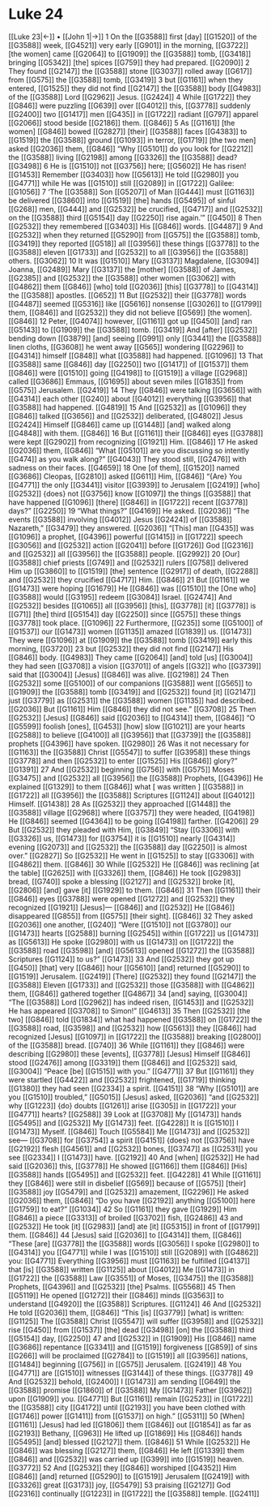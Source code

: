 # Luke 24
[[Luke 23|←]] • [[John 1|→]]
1 On the [[G3588]] first [day] [[G1520]] of the [[G3588]] week, [[G4521]] very early [[G901]] in the morning, [[G3722]] [the women] came [[G2064]] to [[G1909]] the [[G3588]] tomb, [[G3418]] bringing [[G5342]] [the] spices [[G759]] they had prepared. [[G2090]] 
2 They found [[G2147]] the [[G3588]] stone [[G3037]] rolled away [[G617]] from [[G575]] the [[G3588]] tomb, [[G3419]] 
3 but [[G1161]] when they entered, [[G1525]] they did not find [[G2147]] the [[G3588]] body [[G4983]] of the [[G3588]] Lord [[G2962]] Jesus. [[G2424]] 
4 While [[G1722]] they [[G846]] were puzzling [[G639]] over [[G4012]] this, [[G3778]] suddenly [[G2400]] two [[G1417]] men [[G435]] in [[G1722]] radiant [[G797]] apparel [[G2066]] stood beside [[G2186]] them. [[G846]] 
5 As [[G1161]] [the women] [[G846]] bowed [[G2827]] [their] [[G3588]] faces [[G4383]] to [[G1519]] the [[G3588]] ground [[G1093]] in terror, [[G1719]] [the two men] asked [[G2036]] them, [[G846]] “Why [[G5101]] do you look for [[G2212]] the [[G3588]] living [[G2198]] among [[G3326]] the [[G3588]] dead? [[G3498]] 
6 He is [[G1510]] not [[G3756]] here; [[G5602]] He has risen! [[G1453]] Remember [[G3403]] how [[G5613]] He told [[G2980]] you [[G4771]] while He was [[G1510]] still [[G2089]] in [[G1722]] Galilee: [[G1056]] 
7 ‘The [[G3588]] Son [[G5207]] of Man [[G444]] must [[G1163]] be delivered [[G3860]] into [[G1519]] [the] hands [[G5495]] of sinful [[G268]] men, [[G444]] and [[G2532]] be crucified, [[G4717]] and [[G2532]] on the [[G3588]] third [[G5154]] day [[G2250]] rise again.’” [[G450]] 
8 Then [[G2532]] they remembered [[G3403]] His [[G846]] words. [[G4487]] 
9 And [[G2532]] when they returned [[G5290]] from [[G575]] the [[G3588]] tomb, [[G3419]] they reported [[G518]] all [[G3956]] these things [[G3778]] to the [[G3588]] eleven [[G1733]] and [[G2532]] to all [[G3956]] the [[G3588]] others. [[G3062]] 
10 It was [[G1510]] Mary [[G3137]] Magdalene, [[G3094]] Joanna, [[G2489]] Mary [[G3137]] the [mother] [[G3588]] of James, [[G2385]] and [[G2532]] the [[G3588]] other women [[G3062]] with [[G4862]] them [[G846]] [who] told [[G2036]] [this] [[G3778]] to [[G4314]] the [[G3588]] apostles. [[G652]] 
11 But [[G2532]] their [[G3778]] words [[G4487]] seemed [[G5316]] like [[G5616]] nonsense [[G3026]] to [[G1799]] them, [[G846]] and [[G2532]] they did not believe [[G569]] [the women]. [[G846]] 
12 Peter, [[G4074]] however, [[G1161]] got up [[G450]] [and] ran [[G5143]] to [[G1909]] the [[G3588]] tomb. [[G3419]] And [after] [[G2532]] bending down [[G3879]] [and] seeing [[G991]] only [[G3441]] the [[G3588]] linen cloths, [[G3608]] he went away [[G565]] wondering [[G2296]] to [[G4314]] himself [[G848]] what [[G3588]] had happened. [[G1096]] 
13 That [[G3588]] same [[G846]] day [[G2250]] two [[G1417]] of [[G1537]] them [[G846]] were [[G1510]] going [[G4198]] to [[G1519]] a village [[G2968]] called [[G3686]] Emmaus, [[G1695]] about seven miles [[G1835]] from [[G575]] Jerusalem. [[G2419]] 
14 They [[G846]] were talking [[G3656]] with [[G4314]] each other [[G240]] about [[G4012]] everything [[G3956]] that [[G3588]] had happened. [[G4819]] 
15 And [[G2532]] as [[G1096]] they [[G846]] talked [[G3656]] and [[G2532]] deliberated, [[G4802]] Jesus [[G2424]] Himself [[G846]] came up [[G1448]] [and] walked along [[G4848]] with them. [[G846]] 
16 But [[G1161]] their [[G846]] eyes [[G3788]] were kept [[G2902]] from recognizing [[G1921]] Him. [[G846]] 
17 He asked [[G2036]] them, [[G846]] “What [[G5101]] are you discussing so intently [[G474]] as you walk along?” [[G4043]] They stood still, [[G2476]] with sadness on their faces. [[G4659]] 
18 One [of them], [[G1520]] named [[G3686]] Cleopas, [[G2810]] asked [[G611]] Him, [[G846]] “{Are} You [[G4771]] the only [[G3441]] visitor [[G3939]] to Jerusalem [[G2419]] [who] [[G2532]] {does} not [[G3756]] know [[G1097]] the things [[G3588]] that have happened [[G1096]] [there] [[G846]] in [[G1722]] recent [[G3778]] days?” [[G2250]] 
19 “What things?” [[G4169]] He asked. [[G2036]] “The events [[G3588]] involving [[G4012]] Jesus [[G2424]] of [[G3588]] Nazareth,” [[G3479]] they answered. [[G2036]] “[This] man [[G435]] was [[G1096]] a prophet, [[G4396]] powerful [[G1415]] in [[G1722]] speech [[G3056]] and [[G2532]] action [[G2041]] before [[G1726]] God [[G2316]] and [[G2532]] all [[G3956]] the [[G3588]] people. [[G2992]] 
20 [Our] [[G3588]] chief priests [[G749]] and [[G2532]] rulers [[G758]] delivered Him up [[G3860]] to [[G1519]] [the] sentence [[G2917]] of death, [[G2288]] and [[G2532]] they crucified [[G4717]] Him. [[G846]] 
21 But [[G1161]] we [[G1473]] were hoping [[G1679]] He [[G846]] was [[G1510]] the [One who] [[G3588]] would [[G3195]] redeem [[G3084]] Israel. [[G2474]] And [[G2532]] besides [[G1065]] all [[G3956]] [this], [[G3778]] [it] [[G3778]] is [[G71]] [the] third [[G5154]] day [[G2250]] since [[G575]] these things [[G3778]] took place. [[G1096]] 
22 Furthermore, [[G235]] some [[G5100]] of [[G1537]] our [[G1473]] women [[G1135]] amazed [[G1839]] us. [[G1473]] They were [[G1096]] at [[G1909]] the [[G3588]] tomb [[G3419]] early this morning, [[G3720]] 
23 but [[G2532]] they did not find [[G2147]] His [[G846]] body. [[G4983]] They came [[G2064]] [and] told [us] [[G3004]] they had seen [[G3708]] a vision [[G3701]] of angels [[G32]] who [[G3739]] said that [[G3004]] [Jesus] [[G846]] was alive. [[G2198]] 
24 Then [[G2532]] some [[G5100]] of our companions [[G3588]] went [[G565]] to [[G1909]] the [[G3588]] tomb [[G3419]] and [[G2532]] found [it] [[G2147]] just [[G3779]] as [[G2531]] the [[G3588]] women [[G1135]] had described. [[G2036]] But [[G1161]] Him [[G846]] they did not see.” [[G3708]] 
25 Then [[G2532]] [Jesus] [[G846]] said [[G2036]] to [[G4314]] them, [[G846]] “O [[G5599]] foolish [ones], [[G453]] [how] slow [[G1021]] are your hearts [[G2588]] to believe [[G4100]] all [[G3956]] that [[G3739]] the [[G3588]] prophets [[G4396]] have spoken. [[G2980]] 
26 Was it not necessary for [[G1163]] the [[G3588]] Christ [[G5547]] to suffer [[G3958]] these things [[G3778]] and then [[G2532]] to enter [[G1525]] His [[G846]] glory?” [[G1391]] 
27 And [[G2532]] beginning [[G756]] with [[G575]] Moses [[G3475]] and [[G2532]] all [[G3956]] the [[G3588]] Prophets, [[G4396]] He explained [[G1329]] to them [[G846]] what [ was written ] [[G3588]] in [[G1722]] all [[G3956]] the [[G3588]] Scriptures [[G1124]] about [[G4012]] Himself. [[G1438]] 
28 As [[G2532]] they approached [[G1448]] the [[G3588]] village [[G2968]] where [[G3757]] they were headed, [[G4198]] He [[G846]] seemed [[G4364]] to be going [[G4198]] farther. [[G4206]] 
29 But [[G2532]] they pleaded with Him, [[G3849]] “Stay [[G3306]] with [[G3326]] us, [[G1473]] for [[G3754]] it is [[G1510]] nearly [[G4314]] evening [[G2073]] and [[G2532]] the [[G3588]] day [[G2250]] is almost over.” [[G2827]] So [[G2532]] He went in [[G1525]] to stay [[G3306]] with [[G4862]] them. [[G846]] 
30 While [[G2532]] He [[G846]] was reclining [at the table] [[G2625]] with [[G3326]] them, [[G846]] He took [[G2983]] bread, [[G740]] spoke a blessing [[G2127]] and [[G2532]] broke [it], [[G2806]] [and] gave [it] [[G1929]] to them. [[G846]] 
31 Then [[G1161]] their [[G846]] eyes [[G3788]] were opened [[G1272]] and [[G2532]] they recognized [[G1921]] [Jesus]— [[G846]] and [[G2532]] He [[G846]] disappeared [[G855]] from [[G575]] [their sight]. [[G846]] 
32 They asked [[G2036]] one another, [[G240]] “Were [[G1510]] not [[G3780]] our [[G1473]] hearts [[G2588]] burning [[G2545]] within [[G1722]] us [[G1473]] as [[G5613]] He spoke [[G2980]] with us [[G1473]] on [[G1722]] the [[G3588]] road [[G3598]] [and] [[G5613]] opened [[G1272]] the [[G3588]] Scriptures [[G1124]] to us?” [[G1473]] 
33 And [[G2532]] they got up [[G450]] [that] very [[G846]] hour [[G5610]] [and] returned [[G5290]] to [[G1519]] Jerusalem. [[G2419]] [There] [[G2532]] they found [[G2147]] the [[G3588]] Eleven [[G1733]] and [[G2532]] those [[G3588]] with [[G4862]] them, [[G846]] gathered together [[G4867]] 
34 [and] saying, [[G3004]] “The [[G3588]] Lord [[G2962]] has indeed risen, [[G1453]] and [[G2532]] He has appeared [[G3708]] to Simon!” [[G4613]] 
35 Then [[G2532]] [the two] [[G846]] told [[G1834]] what had happened [[G3588]] on [[G1722]] the [[G3588]] road, [[G3598]] and [[G2532]] how [[G5613]] they [[G846]] had recognized [Jesus] [[G1097]] in [[G1722]] the [[G3588]] breaking [[G2800]] of the [[G3588]] bread. [[G740]] 
36 While [[G1161]] they [[G846]] were describing [[G2980]] these [events], [[G3778]] [Jesus] Himself [[G846]] stood [[G2476]] among [[G3319]] them [[G846]] and [[G2532]] said, [[G3004]] “Peace [be] [[G1515]] with you.” [[G4771]] 
37 But [[G1161]] they were startled [[G4422]] and [[G2532]] frightened, [[G1719]] thinking [[G1380]] they had seen [[G2334]] a spirit. [[G4151]] 
38 “Why [[G5101]] are you [[G1510]] troubled,” [[G5015]] [Jesus] asked, [[G2036]] “and [[G2532]] why [[G1223]] {do} doubts [[G1261]] arise [[G305]] in [[G1722]] your [[G4771]] hearts? [[G2588]] 
39 Look at [[G3708]] My [[G1473]] hands [[G5495]] and [[G2532]] My [[G1473]] feet. [[G4228]] It is [[G1510]] I [[G1473]] Myself. [[G846]] Touch [[G5584]] Me [[G1473]] and [[G2532]] see— [[G3708]] for [[G3754]] a spirit [[G4151]] {does} not [[G3756]] have [[G2192]] flesh [[G4561]] and [[G2532]] bones, [[G3747]] as [[G2531]] you see [[G2334]] I [[G1473]] have. [[G2192]] 
40 And [when] [[G2532]] He had said [[G2036]] this, [[G3778]] He showed [[G1166]] them [[G846]] [His] [[G3588]] hands [[G5495]] and [[G2532]] feet. [[G4228]] 
41 While [[G1161]] they [[G846]] were still in disbelief [[G569]] because of [[G575]] [their] [[G3588]] joy [[G5479]] and [[G2532]] amazement, [[G2296]] He asked [[G2036]] them, [[G846]] “Do you have [[G2192]] anything [[G5100]] here [[G1759]] to eat?” [[G1034]] 
42 So [[G1161]] they gave [[G1929]] Him [[G846]] a piece [[G3313]] of broiled [[G3702]] fish, [[G2486]] 
43 and [[G2532]] He took [it] [[G2983]] [and] ate [it] [[G5315]] in front of [[G1799]] them. [[G846]] 
44 [Jesus] said [[G2036]] to [[G4314]] them, [[G846]] “These [are] [[G3778]] the [[G3588]] words [[G3056]] I spoke [[G2980]] to [[G4314]] you [[G4771]] while I was [[G1510]] still [[G2089]] with [[G4862]] you: [[G4771]] Everything [[G3956]] must [[G1163]] be fulfilled [[G4137]] that [is] [[G3588]] written [[G1125]] about [[G4012]] Me [[G1473]] in [[G1722]] the [[G3588]] Law [[G3551]] of Moses, [[G3475]] the [[G3588]] Prophets, [[G4396]] and [[G2532]] [the] Psalms. [[G5568]] 
45 Then [[G5119]] He opened [[G1272]] their [[G846]] minds [[G3563]] to understand [[G4920]] the [[G3588]] Scriptures. [[G1124]] 
46 And [[G2532]] He told [[G2036]] them, [[G846]] “This [is] [[G3779]] [what] is written: [[G1125]] The [[G3588]] Christ [[G5547]] will suffer [[G3958]] and [[G2532]] rise [[G450]] from [[G1537]] [the] dead [[G3498]] [on] the [[G3588]] third [[G5154]] day, [[G2250]] 
47 and [[G2532]] in [[G1909]] His [[G846]] name [[G3686]] repentance [[G3341]] and [[G1519]] forgiveness [[G859]] of sins [[G266]] will be proclaimed [[G2784]] to [[G1519]] all [[G3956]] nations, [[G1484]] beginning [[G756]] in [[G575]] Jerusalem. [[G2419]] 
48 You [[G4771]] are [[G1510]] witnesses [[G3144]] of these things. [[G3778]] 
49 And [[G2532]] behold, [[G2400]] I [[G1473]] am sending [[G649]] the [[G3588]] promise [[G1860]] of [[G3588]] My [[G1473]] Father [[G3962]] upon [[G1909]] you. [[G4771]] But [[G1161]] remain [[G2523]] in [[G1722]] the [[G3588]] city [[G4172]] until [[G2193]] you have been clothed with [[G1746]] power [[G1411]] from [[G1537]] on high.” [[G5311]] 
50 [When] [[G1161]] [Jesus] had led [[G1806]] them [[G846]] out [[G1854]] as far as [[G2193]] Bethany, [[G963]] He lifted up [[G1869]] His [[G846]] hands [[G5495]] [and] blessed [[G2127]] them. [[G846]] 
51 While [[G2532]] He [[G846]] was blessing [[G2127]] them, [[G846]] He left [[G1339]] them [[G846]] and [[G2532]] was carried up [[G399]] into [[G1519]] heaven. [[G3772]] 
52 And [[G2532]] they [[G846]] worshiped [[G4352]] Him [[G846]] [and] returned [[G5290]] to [[G1519]] Jerusalem [[G2419]] with [[G3326]] great [[G3173]] joy, [[G5479]] 
53 praising [[G2127]] God [[G2316]] continually [[G1223]] in [[G1722]] the [[G3588]] temple. [[G2411]] 

